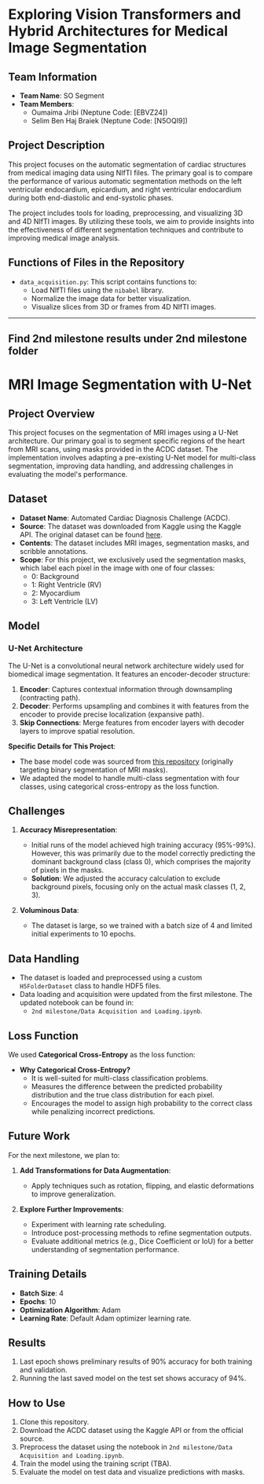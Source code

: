 # Exploring Vision Transformers and Hybrid Architectures for Medical Image Segmentation

## Team Information
- **Team Name**: SO Segment
- **Team Members**:
  - Oumaima Jribi (Neptune Code: [EBVZ24])
  - Selim Ben Haj Braiek (Neptune Code: [N5OQI9])

## Project Description
This project focuses on the automatic segmentation of cardiac structures from medical imaging data using NIfTI files. The primary goal is to compare the performance of various automatic segmentation methods on the left ventricular endocardium, epicardium, and right ventricular endocardium during both end-diastolic and end-systolic phases.

The project includes tools for loading, preprocessing, and visualizing 3D and 4D NIfTI images. By utilizing these tools, we aim to provide insights into the effectiveness of different segmentation techniques and contribute to improving medical image analysis.

## Functions of Files in the Repository
- `data_acquisition.py`: This script contains functions to:
  - Load NIfTI files using the `nibabel` library.
  - Normalize the image data for better visualization.
  - Visualize slices from 3D or frames from 4D NIfTI images.

--- 
## Find 2nd milestone results under 2nd milestone folder

# MRI Image Segmentation with U-Net

## Project Overview
This project focuses on the segmentation of MRI images using a U-Net architecture. Our primary goal is to segment specific regions of the heart from MRI scans, using masks provided in the ACDC dataset. The implementation involves adapting a pre-existing U-Net model for multi-class segmentation, improving data handling, and addressing challenges in evaluating the model's performance.

## Dataset
- **Dataset Name**: Automated Cardiac Diagnosis Challenge (ACDC).
- **Source**: The dataset was downloaded from Kaggle using the Kaggle API. The original dataset can be found [here](https://www.kaggle.com/).
- **Contents**: The dataset includes MRI images, segmentation masks, and scribble annotations.
- **Scope**: For this project, we exclusively used the segmentation masks, which label each pixel in the image with one of four classes:
  - 0: Background
  - 1: Right Ventricle (RV)
  - 2: Myocardium
  - 3: Left Ventricle (LV)

## Model
### U-Net Architecture
The U-Net is a convolutional neural network architecture widely used for biomedical image segmentation. It features an encoder-decoder structure:
1. **Encoder**: Captures contextual information through downsampling (contracting path).
2. **Decoder**: Performs upsampling and combines it with features from the encoder to provide precise localization (expansive path).
3. **Skip Connections**: Merge features from encoder layers with decoder layers to improve spatial resolution.

**Specific Details for This Project**:
- The base model code was sourced from [this repository]([https://github.com/](https://github.com/arp95/cnn_architectures_image_segmentation)) (originally targeting binary segmentation of MRI masks).
- We adapted the model to handle multi-class segmentation with four classes, using categorical cross-entropy as the loss function.

## Challenges
1. **Accuracy Misrepresentation**:
   - Initial runs of the model achieved high training accuracy (95%-99%). However, this was primarily due to the model correctly predicting the dominant background class (class 0), which comprises the majority of pixels in the masks.
   - **Solution**: We adjusted the accuracy calculation to exclude background pixels, focusing only on the actual mask classes (1, 2, 3).
   
2. **Voluminous Data**:
   - The dataset is large, so we trained with a batch size of 4 and limited initial experiments to 10 epochs.

## Data Handling
- The dataset is loaded and preprocessed using a custom `H5FolderDataset` class to handle HDF5 files.
- Data loading and acquisition were updated from the first milestone. The updated notebook can be found in:
  - `2nd milestone/Data Acquisition and Loading.ipynb`.

## Loss Function
We used **Categorical Cross-Entropy** as the loss function:
- **Why Categorical Cross-Entropy?**
  - It is well-suited for multi-class classification problems.
  - Measures the difference between the predicted probability distribution and the true class distribution for each pixel.
  - Encourages the model to assign high probability to the correct class while penalizing incorrect predictions.

## Future Work
For the next milestone, we plan to:
1. **Add Transformations for Data Augmentation**:
   - Apply techniques such as rotation, flipping, and elastic deformations to improve generalization.
   
2. **Explore Further Improvements**:
   - Experiment with learning rate scheduling.
   - Introduce post-processing methods to refine segmentation outputs.
   - Evaluate additional metrics (e.g., Dice Coefficient or IoU) for a better understanding of segmentation performance.

## Training Details
- **Batch Size**: 4
- **Epochs**: 10
- **Optimization Algorithm**: Adam
- **Learning Rate**: Default Adam optimizer learning rate.
## Results
1.	Last epoch shows preliminary results of 90% accuracy for both training and validation.
2.	Running the last saved model on the test set shows accuracy of 94%.
## How to Use
1. Clone this repository.
2. Download the ACDC dataset using the Kaggle API or from the official source.
3. Preprocess the dataset using the notebook in `2nd milestone/Data Acquisition and Loading.ipynb`.
4. Train the model using the training script (TBA).
5. Evaluate the model on test data and visualize predictions with masks.
